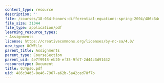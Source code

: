 ```yaml
---
content_type: resource
description: ''
file: /courses/18-034-honors-differential-equations-spring-2004/486c34d58e467967a62b5a42ced78f7b_034ps6.pdf
file_size: 31344
file_type: application/pdf
learning_resource_types:
- Assignments
license: https://creativecommons.org/licenses/by-nc-sa/4.0/
ocw_type: OCWFile
parent_title: Assignments
parent_type: CourseSection
parent_uid: 4e7f9918-eb20-ef35-9fd7-2d44c3d91442
resourcetype: Document
title: 034ps6.pdf
uid: 486c34d5-8e46-7967-a62b-5a42ced78f7b
---
```

